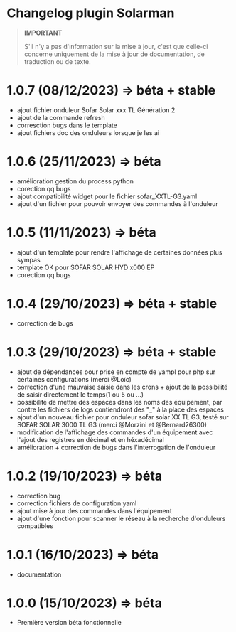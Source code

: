 # Changelog plugin Solarman

>**IMPORTANT**
>
>S'il n'y a pas d'information sur la mise à jour, c'est que celle-ci concerne uniquement de la mise à jour de documentation, de traduction ou de texte.

# 1.0.7 (08/12/2023) => béta + stable

   - ajout fichier onduleur Sofar Solar xxx TL Génération 2
   - ajout de la commande refresh
   - corresction bugs dans le template
   - ajout fichiers doc des onduleurs lorsque je les ai

# 1.0.6 (25/11/2023) => béta

   - amélioration gestion du process python
   - corection qq bugs
   - ajout compatibilité widget pour le fichier sofar_XXTL-G3.yaml
   - ajout d'un fichier pour pouvoir envoyer des commandes à l'onduleur

# 1.0.5 (11/11/2023) => béta

   - ajout d'un template pour rendre l'affichage de certaines données plus sympas
   - template OK pour SOFAR SOLAR HYD x000 EP
   - corection qq bugs

# 1.0.4 (29/10/2023) => béta + stable
   
   - correction de bugs

# 1.0.3 (29/10/2023) => béta + stable
   
   - ajout de dépendances pour prise en compte de yampl pour php sur certaines configurations (merci @Loïc)
   - correction d'une mauvaise saisie dans les crons + ajout de la possibilité de saisir directement le temps(1 ou 5 ou ...)
   - possibilité de mettre des espaces dans les noms des équipement, par contre les fichiers de logs contiendront des "_" à la place des espaces
   - ajout d'un nouveau fichier pour onduleur sofar solar XX TL G3, testé sur SOFAR SOLAR 3000 TL G3 (merci @Morzini et @Bernard26300)
   - modification de l'affichage des commandes d'un équipement avec l'ajout des registres en décimal et en héxadécimal
   - amélioration + correction de bugs dans l'interrogation de l'onduleur
   
# 1.0.2 (19/10/2023) => béta
   
   - correction bug
   - correction fichiers de configuration yaml
   - ajout mise à jour des commandes dans l'équipement
   - ajout d'une fonction pour scanner le réseau à la recherche d'onduleurs compatibles
   
# 1.0.1 (16/10/2023) => béta
   
   - documentation
  
  
# 1.0.0 (15/10/2023) => béta

- Première version béta fonctionnelle
